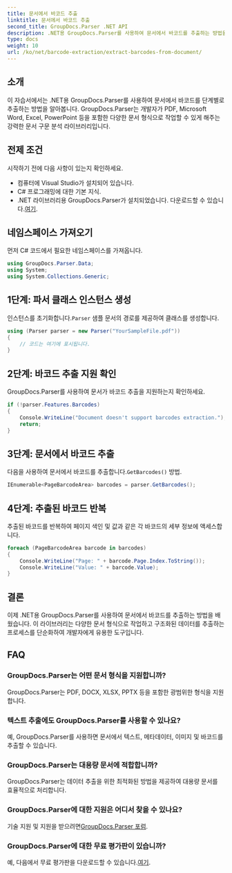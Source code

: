 ```yaml
---
title: 문서에서 바코드 추출
linktitle: 문서에서 바코드 추출
second_title: GroupDocs.Parser .NET API
description: .NET용 GroupDocs.Parser를 사용하여 문서에서 바코드를 추출하는 방법을 알아보세요. 문서 처리 능력을 손쉽게 향상시켜 보세요.
type: docs
weight: 10
url: /ko/net/barcode-extraction/extract-barcodes-from-document/
---
```

## 소개
이 자습서에서는 .NET용 GroupDocs.Parser를 사용하여 문서에서 바코드를 단계별로 추출하는 방법을 알아봅니다. GroupDocs.Parser는 개발자가 PDF, Microsoft Word, Excel, PowerPoint 등을 포함한 다양한 문서 형식으로 작업할 수 있게 해주는 강력한 문서 구문 분석 라이브러리입니다.
## 전제 조건
시작하기 전에 다음 사항이 있는지 확인하세요.
- 컴퓨터에 Visual Studio가 설치되어 있습니다.
- C# 프로그래밍에 대한 기본 지식.
-  .NET 라이브러리용 GroupDocs.Parser가 설치되었습니다. 다운로드할 수 있습니다.[여기](https://releases.groupdocs.com/parser/net/).

## 네임스페이스 가져오기
먼저 C# 코드에서 필요한 네임스페이스를 가져옵니다.
```csharp
using GroupDocs.Parser.Data;
using System;
using System.Collections.Generic;
```
## 1단계: 파서 클래스 인스턴스 생성
 인스턴스를 초기화합니다.`Parser` 샘플 문서의 경로를 제공하여 클래스를 생성합니다.
```csharp
using (Parser parser = new Parser("YourSampleFile.pdf"))
{
    // 코드는 여기에 표시됩니다.
}
```
## 2단계: 바코드 추출 지원 확인
GroupDocs.Parser를 사용하여 문서가 바코드 추출을 지원하는지 확인하세요.
```csharp
if (!parser.Features.Barcodes)
{
    Console.WriteLine("Document doesn't support barcodes extraction.");
    return;
}
```
## 3단계: 문서에서 바코드 추출
 다음을 사용하여 문서에서 바코드를 추출합니다.`GetBarcodes()` 방법.
```csharp
IEnumerable<PageBarcodeArea> barcodes = parser.GetBarcodes();
```
## 4단계: 추출된 바코드 반복
추출된 바코드를 반복하여 페이지 색인 및 값과 같은 각 바코드의 세부 정보에 액세스합니다.
```csharp
foreach (PageBarcodeArea barcode in barcodes)
{
    Console.WriteLine("Page: " + barcode.Page.Index.ToString());
    Console.WriteLine("Value: " + barcode.Value);
}
```

## 결론
이제 .NET용 GroupDocs.Parser를 사용하여 문서에서 바코드를 추출하는 방법을 배웠습니다. 이 라이브러리는 다양한 문서 형식으로 작업하고 구조화된 데이터를 추출하는 프로세스를 단순화하여 개발자에게 유용한 도구입니다.

## FAQ
### GroupDocs.Parser는 어떤 문서 형식을 지원합니까?
GroupDocs.Parser는 PDF, DOCX, XLSX, PPTX 등을 포함한 광범위한 형식을 지원합니다.
### 텍스트 추출에도 GroupDocs.Parser를 사용할 수 있나요?
예, GroupDocs.Parser를 사용하면 문서에서 텍스트, 메타데이터, 이미지 및 바코드를 추출할 수 있습니다.
### GroupDocs.Parser는 대용량 문서에 적합합니까?
GroupDocs.Parser는 데이터 추출을 위한 최적화된 방법을 제공하여 대용량 문서를 효율적으로 처리합니다.
### GroupDocs.Parser에 대한 지원은 어디서 찾을 수 있나요?
 기술 지원 및 지원을 받으려면[GroupDocs.Parser 포럼](https://forum.groupdocs.com/c/parser/17).
### GroupDocs.Parser에 대한 무료 평가판이 있습니까?
 예, 다음에서 무료 평가판을 다운로드할 수 있습니다.[여기](https://releases.groupdocs.com/).